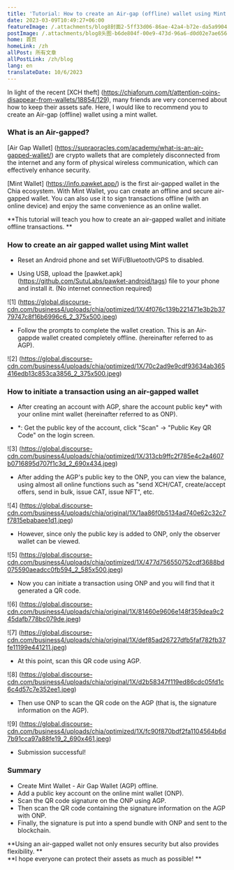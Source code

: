```yaml
---
title: 'Tutorial: How to create an Air-gap (offline) wallet using Mint wallet? Stay safe!'
date: 2023-03-09T10:49:27+06:00
featureImage: /.attachments/blog8封面2-5ff33d06-86ae-42a4-b72e-da5a99044bfb.jpg
postImage: /.attachments/blog8头图-b6de804f-00e9-473d-96a6-d0d02e7ae656.jpg
home: 首页
homeLink: /zh
allPost: 所有文章
allPostLink: /zh/blog
lang: en
translateDate: 10/6/2023
---
```


In light of the recent [XCH theft] (https://chiaforum.com/t/attention-coins-disappear-from-wallets/18854/129), many friends are very concerned about how to keep their assets safe. Here, I would like to recommend you to create an Air-gap (offline) wallet using a mint wallet.

### What is an Air-gapped?

[Air Gap Wallet] (https://supraoracles.com/academy/what-is-an-air-gapped-wallet/) are crypto wallets that are completely disconnected from the internet and any form of physical wireless communication, which can effectively enhance security.

[Mint Wallet] (https://info.pawket.app/) is the first air-gapped wallet in the Chia ecosystem. With Mint Wallet, you can create an offline and secure air-gapped wallet. You can also use it to sign transactions offline (with an online device) and enjoy the same convenience as an online wallet.

**This tutorial will teach you how to create an air-gapped wallet and initiate offline transactions. **

### How to create an air gapped wallet using Mint wallet

- Reset an Android phone and set WiFi/Bluetooth/GPS to disabled.

- Using USB, upload the [pawket.apk] (https://github.com/SutuLabs/pawket-android/tags) file to your phone and install it. (No internet connection required)

![1] (https://global.discourse-cdn.com/business4/uploads/chia/optimized/1X/4f076c139b221471e3b2b3779747c8f16b6996c6_2_375x500.jpeg)

- Follow the prompts to complete the wallet creation. This is an Air-gappde wallet created completely offline. (hereinafter referred to as AGP).

![2] (https://global.discourse-cdn.com/business4/uploads/chia/optimized/1X/70c2ad9e9cdf93634ab365416edb13c853ca3856_2_375x500.jpeg)

### How to initiate a transaction using an air-gapped wallet

- After creating an account with AGP, share the account public key* with your online mint wallet (hereinafter referred to as ONP).

* *: Get the public key of the account, click "Scan" → "Public Key QR Code" on the login screen.

![3] (https://global.discourse-cdn.com/business4/uploads/chia/optimized/1X/313cb9ffc2f785e4c2a4607b0716895d707f1c3d_2_690x434.jpeg)

- After adding the AGP's public key to the ONP, you can view the balance, using almost all online functions such as "send XCH/CAT, create/accept offers, send in bulk, issue CAT, issue NFT", etc.

![4] (https://global.discourse-cdn.com/business4/uploads/chia/original/1X/1aa86f0b5134ad740e62c32c7f7815ebabaee1d1.jpeg)

- However, since only the public key is added to ONP, only the observer wallet can be viewed.

![5] (https://global.discourse-cdn.com/business4/uploads/chia/optimized/1X/477d756550752cdf3688bd075590aeadcc0fb594_2_585x500.jpeg)

- Now you can initiate a transaction using ONP and you will find that it generated a QR code.

![6] (https://global.discourse-cdn.com/business4/uploads/chia/original/1X/81460e9606e148f359dea9c245dafb778bc079de.jpeg)

![7] (https://global.discourse-cdn.com/business4/uploads/chia/original/1X/def85ad26727dfb5faf782fb37fe11199e441211.jpeg)

- At this point, scan this QR code using AGP.

![8] (https://global.discourse-cdn.com/business4/uploads/chia/original/1X/d2b58347f119ed86cdc05fd1c6c4d57c7e352ee1.jpeg)

- Then use ONP to scan the QR code on the AGP (that is, the signature information on the AGP).

![9] (https://global.discourse-cdn.com/business4/uploads/chia/optimized/1X/fc90f870bdf2fa1104564b6d7b91cca97a88fe19_2_690x461.jpeg)

- Submission successful!

### Summary

- Create Mint Wallet - Air Gap Wallet (AGP) offline.
- Add a public key account on the online mint wallet (ONP).
- Scan the QR code signature on the ONP using AGP.
- Then scan the QR code containing the signature information on the AGP with ONP.
- Finally, the signature is put into a spend bundle with ONP and sent to the blockchain.

**Using an air-gapped wallet not only ensures security but also provides flexibility. **  
**I hope everyone can protect their assets as much as possible! **